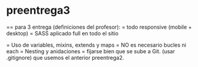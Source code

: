 # preentrega3
 
== para 3 entrega (definiciones del profesor):
= todo responsive (mobile + desktop)
= SASS aplicado full en todo el sitio

= Uso de variables, mixins, extends y maps
= NO es necesario bucles ni each
= Nesting y anidaciones
= fijarse bien que se sube a Git. (usar .gitignore) que usemos el anterior preentrega2.



 
